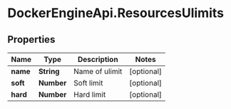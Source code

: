 # DockerEngineApi.ResourcesUlimits

## Properties
Name | Type | Description | Notes
------------ | ------------- | ------------- | -------------
**name** | **String** | Name of ulimit | [optional] 
**soft** | **Number** | Soft limit | [optional] 
**hard** | **Number** | Hard limit | [optional] 


